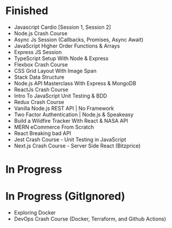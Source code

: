 # Finished

- Javascript Cardio [Session 1, Session 2]
- Node.js Crash Course
- Async Js Session (Callbacks, Promises, Async Await)
- JavaScript Higher Order Functions & Arrays
- Express JS Session
- TypeScript Setup With Node & Express
- Flexbox Crash Course
- CSS Grid Layout With Image Span
- Stack Data Structure
- Node.js API Masterclass With Express & MongoDB
- ReactJs Crash Course
- Intro To JavaScript Unit Testing & BDD
- Redux Crash Course
- Vanilla Node.js REST API | No Framework
- Two Factor Authentication | Node.js & Speakeasy
- Build a Wildfire Tracker With React & NASA API
- MERN eCommerce From Scratch
- React Breaking bad API
- Jest Crash Course - Unit Testing in JavaScript
- Next.js Crash Course - Server Side React (Bitzprice)
# In Progress


# In Progress (GitIgnored)

- Exploring Docker
- DevOps Crash Course (Docker, Terraform, and Github Actions)
